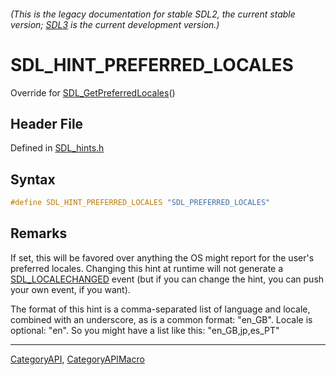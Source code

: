 ###### (This is the legacy documentation for stable SDL2, the current stable version; [SDL3](https://wiki.libsdl.org/SDL3/) is the current development version.)
# SDL_HINT_PREFERRED_LOCALES

Override for [SDL_GetPreferredLocales](SDL_GetPreferredLocales)()

## Header File

Defined in [SDL_hints.h](https://github.com/libsdl-org/SDL/blob/SDL2/include/SDL_hints.h)

## Syntax

```c
#define SDL_HINT_PREFERRED_LOCALES "SDL_PREFERRED_LOCALES"
```

## Remarks

If set, this will be favored over anything the OS might report for the
user's preferred locales. Changing this hint at runtime will not generate a
[SDL_LOCALECHANGED](SDL_LOCALECHANGED) event (but if you can change the
hint, you can push your own event, if you want).

The format of this hint is a comma-separated list of language and locale,
combined with an underscore, as is a common format: "en_GB". Locale is
optional: "en". So you might have a list like this: "en_GB,jp,es_PT"

----
[CategoryAPI](CategoryAPI), [CategoryAPIMacro](CategoryAPIMacro)


